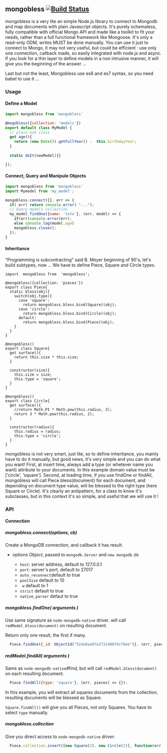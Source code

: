 ## mongobless [![Build Status](https://travis-ci.org/redpelicans/mongobless.png)](https://travis-ci.org/redpelicans/mongobless)


mongobless is a very lite an simple Node.js library to connect to Mongodb and map documents with plain Javascript objects.
It's purely schemaless, fully compatible with official Mongo API and made like a toolkit to fit your needs, rather than a full functional framework like Mongoose.
It's only a read-only ODM, writes MUST be done manually.
You can use it just to connect to Mongo, it may not very useful, but could be efficient : use only one connection, callback made, so easily integrated with node.js and async.
If you look for a thin layer to define models in a non intrusive manner, it will give you the beginning of the answer ...

Last but not the least, Mongobless use es6 and es7 syntax, so you need babel to use it ...

### Usage

#### Define a Model

```javascript 
import mongobless from 'mongobless'

@mogobless({collection: 'models'})
export default class MyModel { 
  // plain es6 class 
  get age(){
    return (new Date()).getFullYear() -  this.birthdayYear;
  }
  
  static doIt(newModel){}

});

```

#### Connect, Query and Manipule Objects

```javascript 
import mongobless from 'mongobless'
import Mymodel from 'my_model';

mongobless.connect({}, err => {
  if( err) return console.error( "...");
  // Query models collection
  my_model.findOne({name: 'toto'}, (err, model) => {
    if(err)console.error(err);
    else console.log(model.age)
    mongobless.close();
  });
}
```

#### Inheritance

"Programming is subcontracting" said B. Meyer beginning of 90's, let's build subtypes, now ... 
We have to define Piece, Square and Circle types.


```
import  mongobless from  'mongobless';

@mongobless({collection: 'pieces'})
export class Piece{
  static bless(obj){
    switch(obj.type){
      case 'square':
        return mongobless.bless.bind(Square)(obj);
      case 'circle':
        return mongobless.bless.bind(Circle)(obj);
      default:
        return mongobless.bless.bind(Piece)(obj);
    }
  }
}

@mongobless()
export class Square{
  get surface(){
    return this.size * this.size;
  }
    
  constructor(size){
    this.size = size;
    this.type = 'square';
  }
}

@mongobless()
export class Circle{
  get surface(){
    //return Math.PI * Math.pow(this.radius, 2);
    return 3 * Math.pow(this.radius, 2);
  }

  constructor(radius){
    this.radius = radius;
    this.type = 'circle';
  }
}

```

mongobless is not very smart, just lite, so to define inheritance, you mainly have to do it manually, but good news, it's very simple and you can do what you want! First, at insert time, always add a type (or whetever name you want) attribute to your documents. In this example domain value must be ['circle', 'square']. Second, at loading time, if you use findOne or findAll, mongobless will call Piece.bless(document) for each document, and depending on document type value, will be blessed to the right type (here Square or Circle). It's clearly an antipattern, for a class to know it's subclasses, but in this context it's so simple, and useful that we will use it !

### API

#### Connection

##### mongobless.connect(options, cb)

Create a MongoDB connection, and callback it has result.

* options *Object*, passed to `mongodb.Server` and `new mongodb.Db`

  * `host`: server address, default to 127.0.0.1
  * `port`: server's port, default to 27017
  * `auto_reconnect`default to true
  * `poolSize` default to 10
  * ` w` default to 1
  * `strict` default to true
  * `native_parser` defaut to true
##### mongobless.findOne( arguments )

Use same signature as `node-mongodb-native` driver. will call `redModel.bless(document)` on resulting document.

Return only one result, the first if many.


```javascript 
  Piece.findOne({_id: ObjectId("52de8aa97a2731486fdcf8ee")}, (err, piece) => {});
```

##### redModel.findAll( arguments )

Same as `node-mongodb-native`#find, but will call `redModel.bless(document)` on each resulting document.

```javascript 
  Piece.findAll({type: 'square'}, (err, pieces) => {});
```

In this example, you will extract all squares documents from the collection, resulting documents will be blessed as Square. 

`Square.findAll()` will give you all Pieces, not only Squares. You have to select `type` manually.


##### mongobless.collection

Give you direct access to `node-mongodb-native` driver:

```javascript 
  Piece.collection.insert([new Square(2), new Circle(2)], function(err, res){})
```
